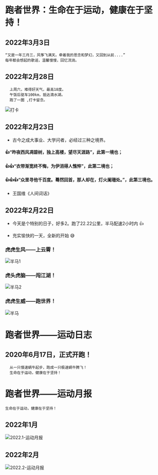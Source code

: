 # 跑者世界：生命在于运动，健康在于坚持！

## 2022年3月3日
```
“又是一年三月三，风筝飞满天。牵着我的思念和梦幻，又回到从前....”
每年都会想起的歌谣，温馨慢慢，回忆流淌。
```

## 2022年2月28日
```
  上周六，难得好天气，最高18度。
  午饭后驱车100km，抵达滴水湖。
  跑了一圈 ,打卡留念。
```
![打卡](./img/dishuhu.png)

## 2022年2月23日
* 古今之成大事业、大学问者，必经过三种之境界。
####   :+1:“昨夜西风凋碧树，独上高楼，望尽天涯路”，此第一境也；
####   :+1::+1:“衣带渐宽终不悔，为伊消得人憔悴”，此第二境也；
####   :+1::+1::+1:“众里寻他千百度。蓦然回首，那人却在，灯火阑珊处。”，此第三境也。
- 王国维《人间词话》

## 2022年2月22日
*  今天是个特别的日子，好多2。跑了22.22公里，半马配速2小时内 :+1:
-  充实愉快的一天，全新的开始 😅
###  虎虎生风——上云霄！
![半马1](./sport/跑步_20220222_半马1.jpg)
### 虎头虎脑——闯江湖！
![半马2](./sport/跑步_20220222_半马2.jpg)
### 虎虎生威——跑世界！
![半马](./sport/跑步_20220222_半马_155.jpg)

# 跑者世界——运动日志
##  2020年6月17日，正式开跑！
```
  从一只慢速蜗牛起步，跑成一只极速蜗牛腾飞！
  生命在于运动，健康在于坚持！
```

# 跑者世界——运动月报
```
生命在于运动，健康在于坚持！
```
## 2022年1月
![2022.1-运动月报](./sport/月报_202201.jpg)
## 2022年2月
![2022.2-运动月报](./sport/月报_202202.jpg)
